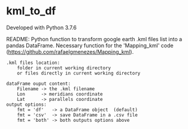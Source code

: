 # kml_to_df
Developed with Python 3.7.6

README:
    Python function to transform google earth .kml files list into a pandas DataFrame. 
    Necessary function for the 'Mapping_kml' code (https://github.com/rafaelgmenezes/Mapping_kml).
    
    .kml files location:
        folder in current working directory
        or files directly in current working directory
    
    dataFrame ouput content: 
        Filename -> the .kml filename 
        Lon      -> meridians coordinate
        Lat      -> parallels coordinate
    output options: 
        fmt = 'df'   -> a DataFrame object  (default)
        fmt = 'csv'  -> save DataFrame in a .csv file
        fmt = 'both' -> both outputs options above

